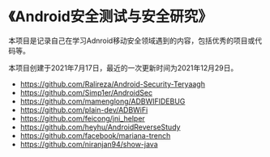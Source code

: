 # 《Android安全测试与安全研究》

本项目是记录自己在学习Adnroid移动安全领域遇到的内容，包括优秀的项目或代码等。

本项目创建于2021年7月17日，最近的一次更新时间为2021年12月29日。



- https://github.com/Ralireza/Android-Security-Teryaagh
- https://github.com/Simp1er/AndroidSec
- https://github.com/mamenglong/ADBWIFIDEBUG
- https://github.com/plain-dev/ADBWiFi
- https://github.com/feicong/jni_helper
- https://github.com/heyhu/AndroidReverseStudy
- https://github.com/facebook/mariana-trench
- https://github.com/niranjan94/show-java